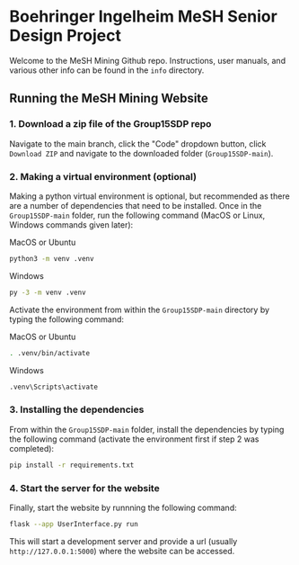 # Boehringer Ingelheim MeSH Senior Design Project

Welcome to the MeSH Mining Github repo. Instructions, user manuals, and various other info can be found in the `info` directory.

## Running the MeSH Mining Website

### 1. Download a zip file of the Group15SDP repo

Navigate to the main branch, click the "Code" dropdown button, click `Download ZIP` and navigate to the downloaded folder (`Group15SDP-main`).

### 2. Making a virtual environment (optional)

Making a python virtual environment is optional, but recommended as there are a number of dependencies that need to be installed. Once in the `Group15SDP-main` folder, run the following command (MacOS or Linux, Windows commands given later):

MacOS or Ubuntu
```sh
python3 -m venv .venv
```

Windows
```sh
py -3 -m venv .venv
```

Activate the environment from within the `Group15SDP-main` directory by typing the following command:

MacOS or Ubuntu
```sh
. .venv/bin/activate
```
Windows
```sh
.venv\Scripts\activate
```

### 3. Installing the dependencies

From within the `Group15SDP-main` folder, install the dependencies by typing the following command (activate the environment first if step 2 was completed):
```sh
pip install -r requirements.txt
```

### 4. Start the server for the website

Finally, start the website by runnning the following command:
```sh
flask --app UserInterface.py run
```

This will start a development server and provide a url (usually `http://127.0.0.1:5000`) where the website can be accessed.
